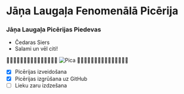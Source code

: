# Jāņa Laugaļa Fenomenālā Picērija
### Jāņa Laugaļa Picērijas Piedevas
* Čedaras Siers
* Salami un vēl citi!

:pizza::pizza::pizza::pizza::pizza::pizza::pizza::pizza::pizza::pizza::pizza::pizza::pizza::pizza::pizza:
![Pica](https://encrypted-tbn0.gstatic.com/images?q=tbn:ANd9GcQUQ7LgxmG-zpIueLrdBXGBILdr2SFv04w4ng&usqp=CAU)
:pizza::pizza::pizza::pizza::pizza::pizza::pizza::pizza::pizza::pizza::pizza::pizza::pizza::pizza::pizza:

- [x] Picērijas izveidošana
- [x] Picērijas izgrūšana uz GitHub
- [ ] Lieku zaru izdzešana
